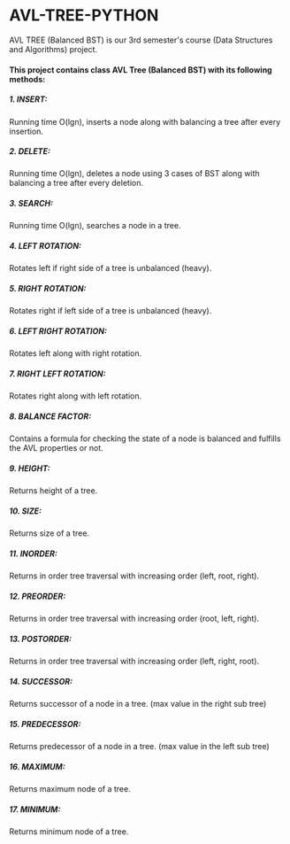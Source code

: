 # AVL-TREE-PYTHON
AVL TREE (Balanced BST) is our 3rd semester's course (Data Structures and Algorithms) project.
#### This project contains class AVL Tree (Balanced BST) with its following methods:
##### 1.	INSERT:
Running time O(lgn), inserts a node along with balancing a tree after every insertion.

##### 2.	DELETE:
Running time O(lgn), deletes a node using 3 cases of BST along with balancing a tree after every deletion.

##### 3.	SEARCH:
Running time O(lgn), searches a node in a tree.

##### 4.	LEFT ROTATION:
Rotates left if right side of a tree is unbalanced (heavy).

##### 5.	RIGHT ROTATION:
Rotates right if left side of a tree is unbalanced (heavy).

##### 6.	LEFT RIGHT ROTATION:
Rotates left along with right rotation.

##### 7.	RIGHT LEFT ROTATION:
Rotates right along with left rotation.

##### 8.	BALANCE FACTOR:
Contains a formula for checking the state of a node is balanced and fulfills the AVL properties or not.

##### 9.	HEIGHT:
Returns height of a tree.

##### 10.	SIZE:
Returns size of a tree.

##### 11.	INORDER:
Returns in order tree traversal with increasing order (left, root, right).  

##### 12.	PREORDER:
Returns in order tree traversal with increasing order (root, left, right).

##### 13.	POSTORDER:
Returns in order tree traversal with increasing order (left, right, root).

##### 14.	SUCCESSOR:
Returns successor of a node in a tree. (max value in the right sub tree)

##### 15.	PREDECESSOR:
Returns predecessor of a node in a tree. (max value in the left sub tree)

##### 16.	MAXIMUM:
Returns maximum node of a tree.

##### 17.	MINIMUM:
Returns minimum node of a tree.
